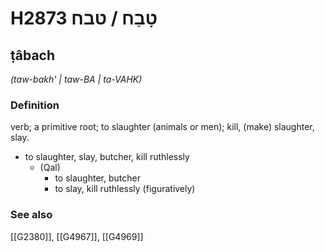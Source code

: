 # H2873 טָבַח / טבח

## ṭâbach

_(taw-bakh' | taw-BA | ta-VAHK)_

### Definition

verb; a primitive root; to slaughter (animals or men); kill, (make) slaughter, slay.

- to slaughter, slay, butcher, kill ruthlessly
    - (Qal)
        - to slaughter, butcher
        - to slay, kill ruthlessly (figuratively)
### See also

[[G2380]], [[G4967]], [[G4969]]

